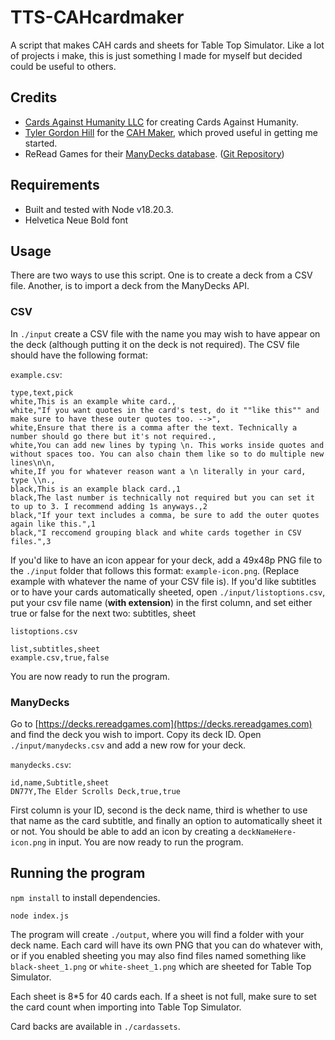 # TTS-CAHcardmaker

A script that makes CAH cards and sheets for Table Top Simulator. Like a lot of projects i make, this is just something I made for myself but decided could be useful to others.

## Credits

* [Cards Against Humanity LLC](https://www.cardsagainsthumanity.com) for creating Cards Against Humanity.
* [Tyler Gordon Hill](https://tylergordonhill.com) for the [CAH Maker](https://tylergordonhill.com/cah-maker), which proved useful in getting me started.
* ReRead Games for their [ManyDecks database](https://decks.rereadgames.com). ([Git Repository](https://github.com/Lattyware/manydecks))

## Requirements

* Built and tested with Node v18.20.3.
* Helvetica Neue Bold font

## Usage

There are two ways to use this script. One is to create a deck from a CSV file. Another, is to import a deck from the ManyDecks API.

### CSV

In `./input` create a CSV file with the name you may wish to have appear on the deck (although putting it on the deck is not required). The CSV file should have the following format:

`example.csv`:
```csv
type,text,pick
white,This is an example white card.,
white,"If you want quotes in the card's test, do it ""like this"" and make sure to have these outer quotes too. -->",
white,Ensure that there is a comma after the text. Technically a number should go there but it's not required.,
white,You can add new lines by typing \n. This works inside quotes and without spaces too. You can also chain them like so to do multiple new lines\n\n,
white,If you for whatever reason want a \n literally in your card, type \\n.,
black,This is an example black card.,1
black,The last number is technically not required but you can set it to up to 3. I recommend adding 1s anyways.,2
black,"If your text includes a comma, be sure to add the outer quotes again like this.",1
black,"I reccomend grouping black and white cards together in CSV files.",3
```

If you'd like to have an icon appear for your deck, add a 49x48p PNG file to the `./input` folder that follows this format: `example-icon.png`. (Replace example with whatever the name of your CSV file is).
If you'd like subtitles or to have your cards automatically sheeted, open `./input/listoptions.csv`, put your csv file name (**with extension**) in the first column, and set either true or false for the next two: subtitles, sheet

`listoptions.csv`
```csv
list,subtitles,sheet
example.csv,true,false
```
You are now ready to run the program.

### ManyDecks

Go to [https://decks.rereadgames.com](https://decks.rereadgames.com) and find the deck you wish to import. Copy its deck ID.
Open `./input/manydecks.csv` and add a new row for your deck.

`manydecks.csv`:
```csv
id,name,Subtitle,sheet
DN77Y,The Elder Scrolls Deck,true,true
```
First column is your ID, second is the deck name, third is whether to use that name as the card subtitle, and finally an option to automatically sheet it or not.
You should be able to add an icon by creating a `deckNameHere-icon.png` in input.
You are now ready to run the program.

## Running the program

`npm install` to install dependencies.

`node index.js`

The program will create `./output`, where you will find a folder with your deck name. Each card will have its own PNG that you can do whatever with, or if you enabled sheeting you may also find files named something like `black-sheet_1.png` or `white-sheet_1.png` which are sheeted for Table Top Simulator.

Each sheet is 8*5 for 40 cards each. If a sheet is not full, make sure to set the card count when importing into Table Top Simulator.

Card backs are available in `./cardassets`.
